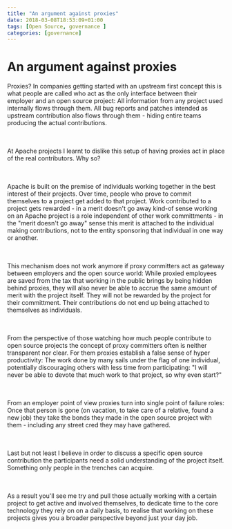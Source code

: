 ```yaml
---
title: "An argument against proxies"
date: 2018-03-08T18:53:09+01:00
tags: [Open Source, governance ]
categories: [governance]
---
```


# An argument against proxies


Proxies? In companies getting started with an upstream first concept this is
what people are called who act as the only interface between their employer and
an open source project: All information from any project used internally flows
through them. All bug reports and patches intended as upstream contribution also
flows through them - hiding entire teams producing the actual contributions.

<br><br> At Apache projects I learnt to dislike this setup of having proxies act
in place of the real contributors. Why so?

<br><br> Apache is built on the premise of individuals working together in the
best interest of their projects. Over time, people who prove to commit
themselves to a project get added to that project. Work contributed to a project
gets rewarded - in a merit doesn't go away kind-of sense working on an Apache
project is a role independent of other work committments - in the "merit doesn't
go away" sense this merit is attached to the individual making contributions,
not to the entity sponsoring that individual in one way or another.

<br><br> This mechanism does not work anymore if proxy committers act as gateway
between employers and the open source world: While proxied employees are saved
from the tax that working in the public brings by being hidden behind proxies,
they will also never be able to accrue the same amount of merit with the project
itself. They will not be rewarded by the project for their committment. Their
contributions do not end up being attached to themselves as individuals. 

<br><br> From the perspective of those watching how much people contribute to
open source projects the concept of proxy committers often is neither
transparent nor clear. For them proxies establish a false sense of hyper
productivity: The work done by many sails under the flag of one individual,
potentially discouraging others with less time from participating: "I will never
be able to devote that much work to that project, so why even start?"

<br><br> From an employer point of view proxies turn into single point of
failure roles: Once that person is gone (on vacation, to take care of a
relative, found a new job) they take the bonds they made in the open source
project with them - including any street cred they may have gathered.

<br><br> Last but not least I believe in order to discuss a specific open source
contribution the participants need a solid understanding of the project itself.
Something only people in the trenches can acquire.

<br><br> As a result you'll see me try and pull those actually working with a
certain project to get active and involved themselves, to dedicate time to the
core technology they rely on on a daily basis, to realise that working on these
projects gives you a broader perspective beyond just your day job.

